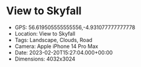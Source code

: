 # View to Skyfall

- GPS: 56.619505555555556,-4.931077777777778
- Location: View to Skyfall
- Tags: Landscape, Clouds, Road
- Camera: Apple iPhone 14 Pro Max
- Date: 2023-02-20T15:27:04.000+00:00
- Dimensions: 4032x3024
